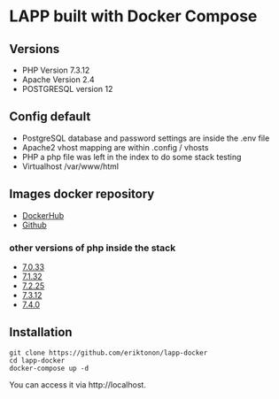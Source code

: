 # LAPP built with Docker Compose

## Versions 
* PHP Version 7.3.12
* Apache Version 2.4
* POSTGRESQL version 12

## Config default  
* PostgreSQL database and password settings are inside the .env file
* Apache2 vhost mapping are within .config / vhosts
* PHP a php file was left in the index to do some stack testing
* Virtualhost /var/www/html

## Images docker repository
* [DockerHub](https://hub.docker.com/u/eriktonon)
* [Github](https://github.com/eriktonon/docker-images)

### other versions of php inside the stack
* [7.0.33](https://github.com/eriktonon/lapp-docker/tree/7.0.33)
* [7.1.32](https://github.com/eriktonon/lapp-docker/tree/7.1.32)
* [7.2.25](https://github.com/eriktonon/lapp-docker/tree/7.2.25)
* [7.3.12](https://github.com/eriktonon/lapp-docker)
* [7.4.0](https://github.com/eriktonon/lapp-docker/tree/7.4.0)


## Installation

```shell 
git clone https://github.com/eriktonon/lapp-docker
cd lapp-docker
docker-compose up -d
```

You can access it via http://localhost.


